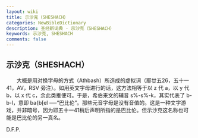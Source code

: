 ```yaml
---
layout: wiki
title: 示沙克（SHESHACH）
categories: NewBibleDictionary
description: 圣经新词典 - 示沙克（SHESHACH）
keywords: 示沙克, SHESHACH
comments: false
---
```


## 示沙克（SHESHACH）

　　大概是用对换字母的方式（Athbash）所造成的虚拟词（耶廿五26，五十一41，AV，RSV 旁注）。如用英文字母进行的话，这方法相等于以 z 代 a，以 y 代 b，以 x 代 c，余此类推便可。于是，希伯来文的辅音 s%-s%-k，其实代表了 b-b-l，意即 ba{b[el ──“巴比伦”。那些元音字母是没有音值的。这是一种文字游戏，并非暗号，因为耶五十一41稍后声明所指的是巴比伦。但示沙克这名称也可能是巴比伦的另一真名。

D.F.P.








